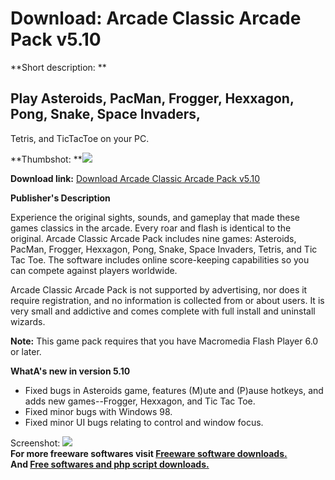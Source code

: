 # Download: Arcade Classic Arcade Pack v5.10

**Short description: **

## Play Asteroids, PacMan, Frogger, Hexxagon, Pong, Snake, Space Invaders,
Tetris, and TicTacToe on your PC.

  
**Thumbshot: **![](http://www.freewarefiles.com/screenshot/arcadeclassic510_md.gif)   
  
**Download link:** [Download Arcade Classic Arcade Pack v5.10](http://freesoftwares.boysofts.com/Arcade-Classic-Arcade-Pack_program_10871.html)  
  

**Publisher's Description**  
  

Experience the original sights, sounds, and gameplay that made these games
classics in the arcade. Every roar and flash is identical to the original.
Arcade Classic Arcade Pack includes nine games: Asteroids, PacMan, Frogger,
Hexxagon, Pong, Snake, Space Invaders, Tetris, and Tic Tac Toe. The software
includes online score-keeping capabilities so you can compete against players
worldwide.

Arcade Classic Arcade Pack is not supported by advertising, nor does it
require registration, and no information is collected from or about users. It
is very small and addictive and comes complete with full install and uninstall
wizards.

**Note:** This game pack requires that you have Macromedia Flash Player 6.0 or later.

**WhatA's new in version 5.10**

  * Fixed bugs in Asteroids game, features (M)ute and (P)ause hotkeys, and adds new games--Frogger, Hexxagon, and Tic Tac Toe. 
  * Fixed minor bugs with Windows 98. 
  * Fixed minor UI bugs relating to control and window focus. 

  
  
Screenshot: ![](http://www.freewarefiles.com/screenshot/arcadeclassic510.gif)  
**For more freeware softwares visit [Freeware software downloads.](http://freesoftwares.boysofts.com/)**   
**And [Free softwares and php script downloads.](http://www.boysofts.com/)**

